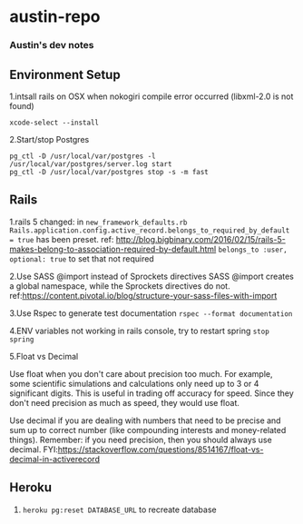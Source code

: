 # austin-repo
### Austin's dev notes

## Environment Setup

1.intsall rails on OSX when nokogiri compile error occurred (libxml-2.0 is not found)

`xcode-select --install`

2.Start/stop Postgres

```
pg_ctl -D /usr/local/var/postgres -l /usr/local/var/postgres/server.log start
pg_ctl -D /usr/local/var/postgres stop -s -m fast
```

## Rails

1.rails 5 changed:
in `new_framework_defaults.rb`
`Rails.application.config.active_record.belongs_to_required_by_default = true` has been preset. ref: http://blog.bigbinary.com/2016/02/15/rails-5-makes-belong-to-association-required-by-default.html
`belongs_to :user, optional: true` to set that not required

2.Use SASS @import instead of Sprockets directives
SASS @import creates a global namespace, while the Sprockets directives do not.
ref:https://content.pivotal.io/blog/structure-your-sass-files-with-import

3.Use Rspec to generate test documentation
`rspec --format documentation`

4.ENV variables not working in rails console, try to restart spring
`stop spring`

5.Float vs Decimal

Use float when you don't care about precision too much. For example, some scientific simulations and calculations only need up to 3 or 4 significant digits. This is useful in trading off accuracy for speed. Since they don't need precision as much as speed, they would use float.

Use decimal if you are dealing with numbers that need to be precise and sum up to correct number (like compounding interests and money-related things). Remember: if you need precision, then you should always use decimal.
FYI:https://stackoverflow.com/questions/8514167/float-vs-decimal-in-activerecord

## Heroku

1. `heroku pg:reset DATABASE_URL` to recreate database
